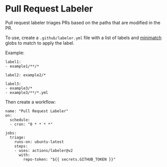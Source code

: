 # Pull Request Labeler

Pull request labeler triages PRs based on the paths that are modified in the PR.

To use, create a `.github/labeler.yml` file with a list of labels and [minimatch](https://github.com/isaacs/minimatch) 
globs to match to apply the label. 

Example:
```
label1:
- example1/**/*

label2: example2/*

label3:
- example3/*
- example3/**/*.yml
```
Then create a workflow:
```
name: "Pull Request Labeler"
on:
  schedule:
  - cron: "0 * * * *"

jobs:
  triage:
    runs-on: ubuntu-latest
    steps:
    - uses: actions/labeler@v2
      with:
        repo-token: "${{ secrets.GITHUB_TOKEN }}"
```
